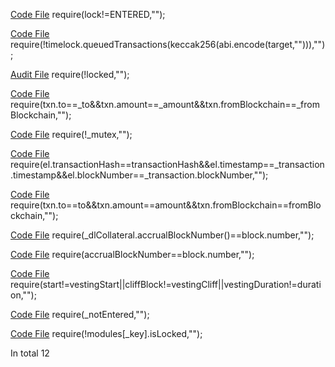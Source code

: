 
[Code File](../repos/2023-01-rocket-pool-atlas-v1.2/rocketpool/contracts/contract/node/RocketNodeDistributorDelegate.sol#L32)
require(lock!=ENTERED,"");

[Code File](../repos/2021-04-gitcoin-token-distribution/governance/contracts/GovernorAlpha.sol#L189)
require(!timelock.queuedTransactions(keccak256(abi.encode(target,""))),"");

[Audit File](../audits/2021-05-zer0-zbanc.md#L390)
require(!locked,"");

[Code File](../repos/2021-05-zer0-zbanc/zBanc/solidity/contracts/bancorx/BancorX.sol#L394)
require(txn.to==_to&&txn.amount==_amount&&txn.fromBlockchain==_fromBlockchain,"");

[Code File](../repos/2020-05-balancer-finance/balancer-core/contracts/BPool.sol#L59)
require(!_mutex,"");

[Code File](../repos/2021-03-optimism-safetychecker/contracts/contracts/optimistic-ethereum/OVM/chain/OVM_CanonicalTransactionChain.sol#L1188)
require(el.transactionHash==transactionHash&&el.timestamp==_transaction.timestamp&&el.blockNumber==_transaction.blockNumber,"");

[Code File](../repos/2020-06-bancor-v2-amm-security-audit/contracts-solidity/contracts/bancorx/BancorX.sol#L501)
require(txn.to==to&&txn.amount==amount&&txn.fromBlockchain==fromBlockchain,"");

[Code File](../repos/2021-03-dforce-lending-protocol-review/LendingContractsV2/contracts/TokenBase/Base.sol#L374)
require(_dlCollateral.accrualBlockNumber()==block.number,"");

[Code File](../repos/2021-03-dforce-lending-protocol-review/LendingContractsV2/contracts/TokenBase/TokenAdmin.sol#L17)
require(accrualBlockNumber==block.number,"");

[Code File](../repos/2021-05-zer0-zdao-token/zDAO-Token/contracts/legacy/TokenVesting.sol#L65)
require(start!=vestingStart||cliffBlock!=vestingCliff||vestingDuration!=duration,"");

[Code File](../repos/2020-07-mstable-1.1/mStable-contracts/contracts/shared/InitializableReentrancyGuard.sol#L44)
require(_notEntered,"");

[Code File](../repos/2020-07-mstable-1.1/mStable-contracts/contracts/nexus/Nexus.sol#L113)
require(!modules[_key].isLocked,"");

In total 12